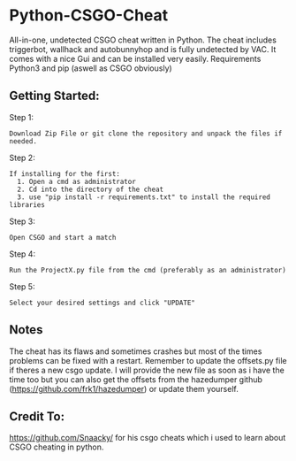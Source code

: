 # Python-CSGO-Cheat
All-in-one, undetected CSGO cheat written in Python.
The cheat includes triggerbot, wallhack and autobunnyhop and is fully undetected by VAC. It comes with a nice Gui and can be installed very easily.
Requirements Python3 and pip (aswell as CSGO obviously)

## Getting Started:

Step 1:
```
Download Zip File or git clone the repository and unpack the files if needed.
```

Step 2:
```
If installing for the first:
  1. Open a cmd as administrator
  2. Cd into the directory of the cheat
  3. use "pip install -r requirements.txt" to install the required libraries
 ```
 
Step 3:
```
Open CSGO and start a match
```

Step 4:
```
Run the ProjectX.py file from the cmd (preferably as an administrator)
```

Step 5:
```
Select your desired settings and click "UPDATE"
```

## Notes
The cheat has its flaws and sometimes crashes but most of the times problems can be fixed with a restart.
Remember to update the offsets.py file if theres a new csgo update. I will provide the new file as soon as i have the time too but you can also get the offsets from the hazedumper github (https://github.com/frk1/hazedumper) or update them yourself.

## Credit To: 
https://github.com/Snaacky/ for his csgo cheats which i used to learn about CSGO cheating in python.


